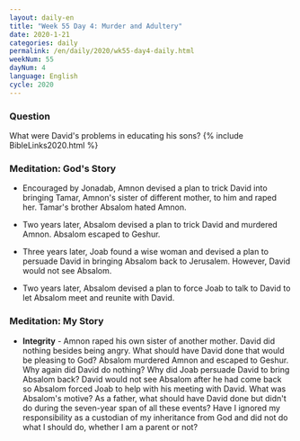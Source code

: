 ```yaml
---
layout: daily-en
title: "Week 55 Day 4: Murder and Adultery"
date: 2020-1-21 
categories: daily
permalink: /en/daily/2020/wk55-day4-daily.html
weekNum: 55
dayNum: 4
language: English
cycle: 2020
---
```

### Question     
What were David's problems in educating his sons?
{% include BibleLinks2020.html %} 

### Meditation: God's Story   
+ Encouraged by Jonadab, Amnon devised a plan to trick David into bringing Tamar, Amnon's sister of different mother, to him and raped her. Tamar's brother Absalom hated Amnon. 

+ Two years later, Absalom devised a plan to trick David and murdered Amnon. Absalom escaped to Geshur. 

+ Three years later, Joab found a wise woman and devised a plan to persuade David in bringing Absalom back to Jerusalem. However, David would not see Absalom. 

+ Two years later, Absalom devised a plan to force Joab to talk to David to let Absalom meet and reunite with David. 

### Meditation: My Story   
+ **Integrity** - Amnon raped his own sister of another mother. David did nothing besides being angry. What should have David done that would be pleasing to God? Absalom murdered Amnon and escaped to Geshur. Why again did David do nothing? Why did Joab persuade David to bring Absalom back? David would not see Absalom after he had come back so Absalom forced Joab to help with his meeting with David. What was Absalom's motive? As a father, what should have David done but didn't do during the seven-year span of all these events? Have I ignored my responsibility as a custodian of my inheritance from God and did not do what I should do, whether I am a parent or not? 
